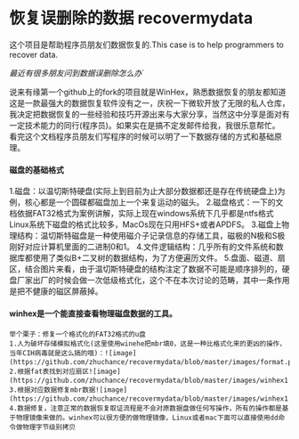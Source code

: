 # 恢复误删除的数据 recovermydata 
这个项目是帮助程序员朋友们数据恢复的.This case is to help programmers to recover data.

*最近有很多朋友问到数据误删除怎么办*`

说来有缘第一个github上的fork的项目就是WinHex，熟悉数据恢复的朋友都知道这是一款最强大的数据恢复软件没有之一，庆祝一下微软开放了无限的私人仓库，我决定把数据恢复的一些经验和技巧开源出来与大家分享，当然这中分享是面对有一定技术能力的同行(程序员)。如果实在是搞不定发邮件给我，我很乐意帮忙。
 看完这个文档程序员朋友们写程序的时候可以明了一下数据存储的方式和基础原理。

  
#### 磁盘的基础格式
  1.磁盘：以温切斯特硬盘(实际上到目前为止大部分数据都还是存在传统硬盘上)为例，核心都是一个圆碟都磁盘加上一个来复运动的磁头。
  2.磁盘格式：一下的文档依据FAT32格式为案例讲解，实际上现在windows系统下几乎都是ntfs格式Linux系统下磁盘的格式比较多，MacOs现在只用HFS+或者APDFS。
  3.磁盘上物理结构：温切斯特磁盘是一种使用磁介子记录信息的存储工具，磁极的N极和S极刚好对应计算机里面的二进制0和1。
  4.文件逻辑结构：几乎所有的文件系统和数据库都使用了类似B+二叉树的数据结构，为了方便遍历文件。
  5.盘面、磁道、扇区，结合图片来看，由于温切斯特硬盘的结构注定了数据不可能是顺序排列的，硬盘厂家出厂的时候会做一次低级格式化，这个不在本次讨论的范畴，其中一条作用是把不健康的磁区屏蔽掉。
  
  
#### winhex是一个能直接查看物理磁盘数据的工具。
    举个栗子：修复一个格式化的FAT32格式的u盘
    1.人为破坏存储模拟格式化(这里使用winehe把mbr填0，这是一种比格式化来的更凶的操作，当年CIH病毒就是这么搞的哦)：![image](https://github.com/zhuchance/recovermydata/blob/master/images/format.png)
    2.根据fat表找到对应扇区![image](https://github.com/zhuchance/recovermydata/blob/master/images/winhex1.png)
    3.根据对应数据修复mbr数据![image](https://github.com/zhuchance/recovermydata/blob/master/images/winhex1.png)
    4.数据修复，注意正常的数据恢复取证流程是不会对原数据盘做任何写操作，所有的操作都是基于物理镜像来做的。winhex可以很方便的做物理镜像，Linux或者mac下面可以直接使用dd命令做物理字节级别拷贝
    
